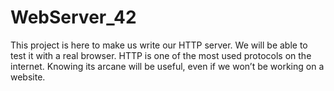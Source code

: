 # WebServer_42
This project is here to make us write our HTTP server. We will be able to test it with a real browser. HTTP is one of the most used protocols on the internet. Knowing its arcane will be useful, even if we won’t be working on a website.
